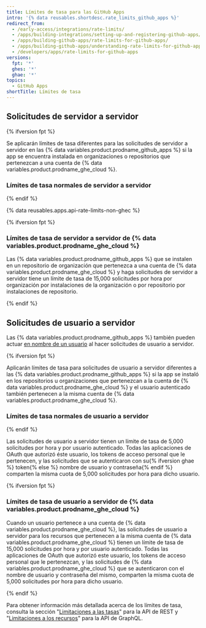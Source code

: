 ```yaml
---
title: Límites de tasa para las GitHub Apps
intro: '{% data reusables.shortdesc.rate_limits_github_apps %}'
redirect_from:
  - /early-access/integrations/rate-limits/
  - /apps/building-integrations/setting-up-and-registering-github-apps/about-rate-limits-for-github-apps/
  - /apps/building-github-apps/rate-limits-for-github-apps/
  - /apps/building-github-apps/understanding-rate-limits-for-github-apps
  - /developers/apps/rate-limits-for-github-apps
versions:
  fpt: '*'
  ghes: '*'
  ghae: '*'
topics:
  - GitHub Apps
shortTitle: Límites de tasa
---
```


## Solicitudes de servidor a servidor

{% ifversion fpt %}

Se aplicarán límites de tasa diferentes para las solicitudes de servidor a servidor en las {% data variables.product.prodname_github_apps %} si la app se encuentra instalada en organizaciones o repositorios que pertenezcan a una cuenta de {% data variables.product.prodname_ghe_cloud %}.

### Límites de tasa normales de servidor a servidor

{% endif %}

{% data reusables.apps.api-rate-limits-non-ghec %}

{% ifversion fpt %}

### Límites de tasa de servidor a servidor de {% data variables.product.prodname_ghe_cloud %}

Las {% data variables.product.prodname_github_apps %} que se instalen en un repositorio de organización que pertenezca a una cuenta de {% data variables.product.prodname_ghe_cloud %} y haga solicitudes de servidor a servidor tiene un límite de tasa de 15,000 solicitudes por hora por organización por instalaciones de la organización o por repositorio por instalaciones de repositorio.

{% endif %}

## Solicitudes de usuario a servidor

Las {% data variables.product.prodname_github_apps %} también pueden actuar [en nombre de un usuario](/apps/building-github-apps/identifying-and-authorizing-users-for-github-apps/#identifying-and-authorizing-users-for-github-apps) al hacer solicitudes de usuario a servidor.

{% ifversion fpt %}

Aplicarán límites de tasa para solicitudes de usuario a servidor diferentes a las {% data variables.product.prodname_github_apps %} si la app se instaló en los repositorios u organizaciones que pertenezcan a la cuenta de {% data variables.product.prodname_ghe_cloud %} y el usuario autenticado también pertenecen a la misma cuenta de {% data variables.product.prodname_ghe_cloud %}.

### Límites de tasa normales de usuario a servidor

{% endif %}

Las solicitudes de usuario a servidor tienen un límite de tasa de 5,000 solicitudes por hora y por usuario autenticado. Todas las aplicaciones de OAuth que autorizó éste usuario, los tokens de acceso personal que le pertenecen, y las solicitudes que se autenticaron con su{% ifversion ghae %} token{% else %} nombre de usuario y contraseña{% endif %} comparten la misma cuota de 5,000 solicitudes por hora para dicho usuario.

{% ifversion fpt %}

### Límites de tasa de usuario a servidor de {% data variables.product.prodname_ghe_cloud %}

Cuando un usuario pertenece a una cuenta de {% data variables.product.prodname_ghe_cloud %}, las solicitudes de usuario a servidor para los recursos que pertenecen a la misma cuenta de {% data variables.product.prodname_ghe_cloud %} tienen un límite de tasa de 15,000 solicitudes por hora y por usuario autenticado. Todas las aplicaciones de OAuth que autorizó este usuario, los tokens de acceso personal que le pertenezcan, y las solicitudes de {% data variables.product.prodname_ghe_cloud %} que se autenticaron con el nombre de usuario y contraseña del mismo, comparten la misma cuota de 5,000 solicitudes por hora para dicho usuario.

{% endif %}

Para obtener información más detallada acerca de los límites de tasa, consulta la sección "[Limitaciones a las tasas](/rest/overview/resources-in-the-rest-api#rate-limiting)" para la API de REST y "[Limitaciones a los recursos](/graphql/overview/resource-limitations)" para la API de GraphQL.
